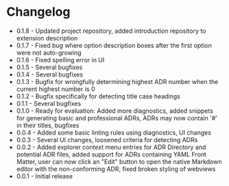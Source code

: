 # Changelog

* 0.1.8 - Updated project repository, added introduction repository to extension description
* 0.1.7 - Fixed bug where option description boxes after the first option were not auto-growing
* 0.1.6 - Fixed spelling error in UI
* 0.1.5 - Several bugfixes
* 0.1.4 - Several bugfixes
* 0.1.3 - Bugfix for wrongfully determining highest ADR number when the current highest number is 0
* 0.1.2 - Bugfix specifically for detecting title case headings
* 0.1.1 - Several bugfixes
* 0.1.0 - Ready for evaluation: Added more diagnostics, added snippets for generating basic and professional ADRs, ADRs may now contain '#' in their titles, bugfixes
* 0.0.4 - Added some basic linting rules using diagnostics, UI changes
* 0.0.3 - Several UI changes, loosened criteria for detecting ADRs 
* 0.0.2 - Added explorer context menu entries for ADR Directory and potential ADR files, added support for ADRs containing YAML Front Matter, user can now click an "Edit" button to open the native Markdown editor with the non-conforming ADR, fixed broken styling of webviews
* 0.0.1 - Initial release